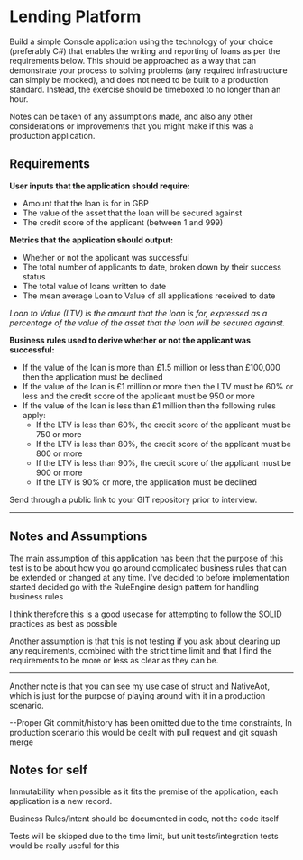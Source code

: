 ﻿# Lending Platform
Build a simple Console application using the technology of your choice (preferably C#) that enables the writing and reporting of loans as per the requirements below. 
This should be approached as a way that can demonstrate your process to solving problems (any required infrastructure can simply be mocked), and does not need to be built to a production standard. 
Instead, the exercise should be timeboxed to no longer than an hour.

Notes can be taken of any assumptions made, and also any other considerations or improvements that you might make if this was a production application.

## Requirements
**User inputs that the application should require:**
- Amount that the loan is for in GBP
- The value of the asset that the loan will be secured against
- The credit score of the applicant (between 1 and 999)

**Metrics that the application should output:**
- Whether or not the applicant was successful
- The total number of applicants to date, broken down by their success status
- The total value of loans written to date
- The mean average Loan to Value of all applications received to date

*Loan to Value (LTV) is the amount that the loan is for, expressed as a percentage of the value of the asset that the loan will be secured against.*

**Business rules used to derive whether or not the applicant was successful:**
- If the value of the loan is more than £1.5 million or less than £100,000 then the application must be declined
- If the value of the loan is £1 million or more then the LTV must be 60% or less and the credit score of the applicant must be 950 or more
- If the value of the loan is less than £1 million then the following rules apply:
  - If the LTV is less than 60%, the credit score of the applicant must be 750 or more
  - If the LTV is less than 80%, the credit score of the applicant must be 800 or more
  - If the LTV is less than 90%, the credit score of the applicant must be 900 or more
  - If the LTV is 90% or more, the application must be declined

Send through a public link to your GIT repository prior to interview.

--------------------------------------------

## Notes and Assumptions
The main assumption of this application has been that the purpose of this test is to be about how you go around
complicated business rules that can be extended or changed at any time. I've decided to before implementation started decided
go with the RuleEngine design pattern for handling business rules

I think therefore this is a good usecase for attempting to follow the SOLID practices as best as possible

Another assumption is that this is not testing if you ask about clearing up any requirements, combined with the strict time limit
and that I find the requirements to be more or less as clear as they can be.

---------
Another note is that you can see my use case of struct and NativeAot, which is just for the purpose of playing around with it in a production scenario. 

--Proper Git commit/history has been omitted due to the time constraints,
In production scenario this would be dealt with pull request and git squash merge

## Notes for self
Immutability when possible as it fits the premise of the application, each application is a new record.

Business Rules/intent should be documented in code, not the code itself

Tests will be skipped due to the time limit, but unit tests/integration tests would be really useful for this